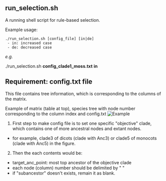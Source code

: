 ## run_selection.sh
A running shell script for rule-based selection.

Example usage:
```
./run_selection.sh [config_file] [in|de]
 - in: increased case
 - de: decreased case
```

*e.g.*

./run_selection.sh **config_clade1_moss.txt** **in**


## Requirement: config.txt file
This file contains tree information, which is corresponding to the columns of the matrix.

Example of matrix (table at top), species tree with node number corresponding to the column index and config.txt 
![Example](http://pages.discovery.wisc.edu/~jshin/multi-species-proteome/config_making_example.png)
 1. First step to make config file is to set one specific "objective" clade, which contains one of more ancestral nodes and extant nodes.
   - for example, clade3 of dicots (clade with Anc3) or clade5 of monocots (clade with Anc5) in the figure.
 2. Then the each contents would be:
   - target_anc_point: most top ancestor of the objective clade
   - each node (column) number should be delimited by " " 
   - if "subancestor" doesn't exists, remain it as blank.
